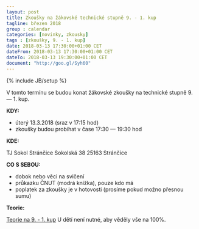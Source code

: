 ```yaml
---
layout: post
title: Zkoušky na žákovské technické stupně 9. - 1. kup
tagline: březen 2018
group : calendar
categories: [novinky, zkousky]
tags : [zkoušky, 9. - 1. kup]
date: 2018-03-13 17:30:00+01:00 CET
dateFrom: 2018-03-13 17:30:00+01:00 CET
dateTo: 2018-03-13 19:30:00+01:00 CET
document: "http://goo.gl/Syh60"
---
```

{% include JB/setup %}

V tomto termínu se budou konat žákovské zkoušky na technické stupně 9. &mdash; 1. kup.

**KDY:**

- úterý 13.3.2018 (sraz v 17:15 hod)
- zkoušky budou probíhat v čase 17:30 &mdash; 19:30 hod

**KDE:**

TJ Sokol Stránčice
Sokolská 38
25163 Stránčice

**CO S SEBOU:**

- dobok nebo věci na svičení
- průkazku ČNUT (modrá knížka), pouze kdo má
- poplatek za zkoušky je v hotovosti (prosíme pokud možno přesnou sumu)

**Teorie:**

<a href="{{page.document}}" class="btn btn-success" target="_blank" title="Teorie na 9. - 1. kup">Teorie na 9. - 1. kup</a>
U dětí není nutné, aby věděly vše na 100%.
